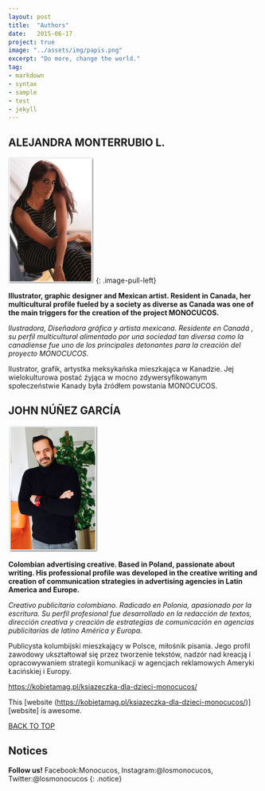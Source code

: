 ```yaml
---
layout: post
title:  "Authors"
date:   2015-06-17
project: true
image: "../assets/img/papis.png"
excerpt: "Do more, change the world."
tag:
- markdown
- syntax
- sample
- test
- jekyll
---
```


 

## ALEJANDRA MONTERRUBIO L.
![Logo](../assets/img/Ale.png)
{: .image-pull-left}

**Illustrator, graphic designer and Mexican artist. Resident in Canada, her multicultural profile fueled by a society as diverse as Canada was one of the main triggers for the creation of the project MONOCUCOS.**

*Ilustradora, Diseñadora gráfica y artista mexicana. Residente en Canadá , su perfil multicultural alimentado por una sociedad tan diversa como la canadiense fue uno de los principales detonantes para la creación del proyecto MONOCUCOS.*

Ilustrator, grafik, artystka meksykańska mieszkająca w Kanadzie. Jej wielokulturowa postać żyjąca w mocno zdywersyfikowanym społeczeństwie Kanady była źródłem powstania MONOCUCOS.

## JOHN NÚÑEZ GARCÍA
![Logo](../assets/img/John.png)

**Colombian advertising creative. Based in Poland, passionate about writing. His professional profile was developed in the creative writing and creation of communication strategies in advertising agencies in Latin America and Europe.**

*Creativo publicitario colombiano. Radicado en Polonia, apasionado por la escritura. Su perfil profesional fue desarrollado en la redacción de textos, dirección creativa y creación de estrategias de comunicación en agencias publicitarias de latino América y Europa.*

Publicysta kolumbijski mieszkający w Polsce, miłośnik pisania. Jego profil zawodowy ukształtował się przez tworzenie tekstów, nadzór nad kreacją i opracowywaniem strategii komunikacji w agencjach reklamowych Ameryki Łacińskiej i Europy.


<https://kobietamag.pl/ksiazeczka-dla-dzieci-monocucos/>

This [website (https://kobietamag.pl/ksiazeczka-dla-dzieci-monocucos/)][website] is awesome.


<div markdown="0"><a href="#" class="btn btn-success">BACK TO TOP</a></div>

## Notices

**Follow us!** Facebook:Monocucos, Instagram:@losmonocucos, Twitter:@losmonocucos
{: .notice}

